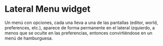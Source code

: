 # Lateral Menu widget

Un menú con opciones, cada una lleva a una de las pantallas (editor, world, preferences, etc.), aparece de forma permanente en el lateral izquierdo, a menos que se oculte en las preferencias, entonces convirtiéndose en un menú de hamburguesa.

